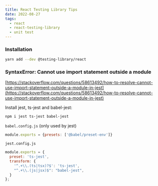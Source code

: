 ```yaml
---
title: React Testing Library Tips
date: 2022-08-27
tags:
  - react
  - react-testing-library
  - unit test
---
```


### Installation

```bash
yarn add --dev @testing-library/react
```

### SyntaxError: Cannot use import statement outside a module

[https://stackoverflow.com/questions/58613492/how-to-resolve-cannot-use-import-statement-outside-a-module-in-jest](https://stackoverflow.com/questions/58613492/how-to-resolve-cannot-use-import-statement-outside-a-module-in-jest)

Install jest, ts-jest and babel-jest:

```bash
npm i jest ts-jest babel-jest
```

`babel.config.js` (only used by jest)

```javascript
module.exports = {presets: ['@babel/preset-env']}
```

`jest.config.js`

```javascript
module.exports = {
  preset: 'ts-jest',
  transform: {
    '^.+\\.(ts|tsx)?$': 'ts-jest',
    "^.+\\.(js|jsx)$": "babel-jest",
  }
};
```

